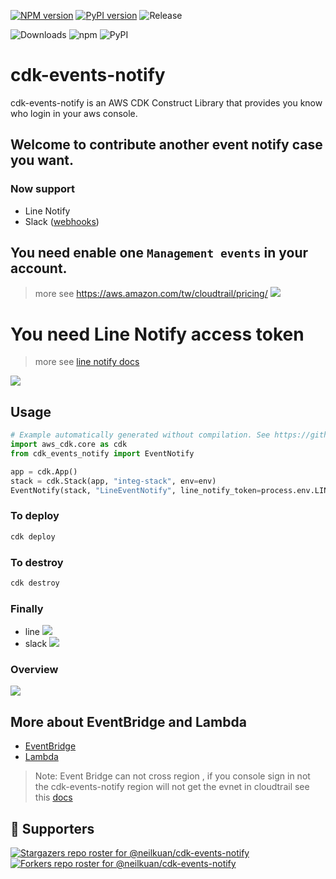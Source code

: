 [![NPM version](https://badge.fury.io/js/cdk-events-notify.svg)](https://badge.fury.io/js/cdk-events-notify)
[![PyPI version](https://badge.fury.io/py/cdk-events-notify.svg)](https://badge.fury.io/py/cdk-events-notify)
![Release](https://github.com/neilkuan/cdk-s3bucket/workflows/Release/badge.svg)

![Downloads](https://img.shields.io/badge/-DOWNLOADS:-brightgreen?color=gray)
![npm](https://img.shields.io/npm/dt/cdk-events-notify?label=npm&color=orange)
![PyPI](https://img.shields.io/pypi/dm/cdk-events-notify?label=pypi&color=blue)

# cdk-events-notify

cdk-events-notify is an AWS CDK Construct Library that provides you know who login in your aws console.

## Welcome to contribute another event notify case you want.

### Now support

* Line Notify
* Slack ([webhooks](https://api.slack.com/messaging/webhooks#posting_with_webhooks))

## You need enable one `Management events` in your account.

> more see https://aws.amazon.com/tw/cloudtrail/pricing/
> ![](./images/management-events.png)

# You need Line Notify access token

> more see [line notify docs](https://notify-bot.line.me/doc/en/)

![](./images/access-token.png)

## Usage

```python
# Example automatically generated without compilation. See https://github.com/aws/jsii/issues/826
import aws_cdk.core as cdk
from cdk_events_notify import EventNotify

app = cdk.App()
stack = cdk.Stack(app, "integ-stack", env=env)
EventNotify(stack, "LineEventNotify", line_notify_token=process.env.LINE_NOTIFY_TOKEN)
```

### To deploy

```bash
cdk deploy
```

### To destroy

```bash
cdk destroy
```

### Finally

* line
  ![](./images/line-chat.jpg)
* slack
  ![](./images/slack.jpg)

### Overview

![](./images/overview.png)

## More about EventBridge and Lambda

* [EventBridge](https://docs.aws.amazon.com/eventbridge/latest/userguide/aws-events.html)
* [Lambda](https://docs.aws.amazon.com/lambda/latest/dg/welcome.html)

> Note: Event Bridge can not cross region , if you console sign in not the cdk-events-notify region will not get the evnet in cloudtrail see this [docs](https://docs.aws.amazon.com/IAM/latest/UserGuide/cloudtrail-integration.html#cloudtrail-integration_signin-regions)

## :clap:  Supporters

[![Stargazers repo roster for @neilkuan/cdk-events-notify](https://reporoster.com/stars/neilkuan/cdk-events-notify)](https://github.com/neilkuan/cdk-events-notify/stargazers)
[![Forkers repo roster for @neilkuan/cdk-events-notify](https://reporoster.com/forks/neilkuan/cdk-events-notify)](https://github.com/neilkuan/cdk-events-notify/network/members)
